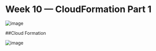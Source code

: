 # Week 10 — CloudFormation Part 1


![image](https://user-images.githubusercontent.com/13297994/236652550-b2b41896-41d8-4b16-9b64-728bc69a33f1.png)

##Cloud Formation

![image](https://user-images.githubusercontent.com/13297994/236653081-0d29443a-b506-4110-9965-4795b45a90be.png)

